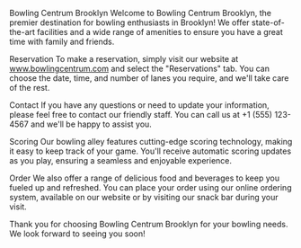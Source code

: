 Bowling Centrum Brooklyn
Welcome to Bowling Centrum Brooklyn, the premier destination for bowling enthusiasts in Brooklyn! We offer state-of-the-art facilities and a wide range of amenities to ensure you have a great time with family and friends.

Reservation
To make a reservation, simply visit our website at www.bowlingcentrum.com and select the "Reservations" tab. You can choose the date, time, and number of lanes you require, and we'll take care of the rest.

Contact
If you have any questions or need to update your information, please feel free to contact our friendly staff. You can call us at +1 (555) 123-4567 and we'll be happy to assist you.

Scoring
Our bowling alley features cutting-edge scoring technology, making it easy to keep track of your game. You'll receive automatic scoring updates as you play, ensuring a seamless and enjoyable experience.

Order
We also offer a range of delicious food and beverages to keep you fueled up and refreshed. You can place your order using our online ordering system, available on our website or by visiting our snack bar during your visit.

Thank you for choosing Bowling Centrum Brooklyn for your bowling needs. We look forward to seeing you soon!
